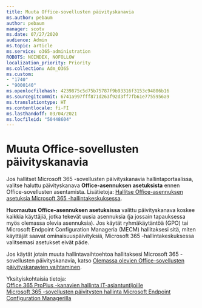 ```yaml
---
title: Muuta Office-sovellusten päivityskanavia
ms.author: pebaum
author: pebaum
manager: scotv
ms.date: 07/27/2020
audience: Admin
ms.topic: article
ms.service: o365-administration
ROBOTS: NOINDEX, NOFOLLOW
localization_priority: Priority
ms.collection: Adm_O365
ms.custom:
- "1740"
- "9000140"
ms.openlocfilehash: 4239875c5d75b75787f9b93316f3153c94806b16
ms.sourcegitcommit: 6741a997fff871d263f92d3ff7fb61e7755956a9
ms.translationtype: HT
ms.contentlocale: fi-FI
ms.lasthandoff: 03/04/2021
ms.locfileid: "50448604"
---
```

# <a name="change-update-channels-for-office-apps"></a>Muuta Office-sovellusten päivityskanavia

Jos hallitset Microsoft 365 -sovellusten päivityskanavia hallintaportaalissa, valitse haluttu päivityskanava **Office-asennuksen asetuksista**  ennen Office-sovellusten asentamista. Lisätietoja: [Hallitse Office-asennuksen asetuksia Microsoft 365 -hallintakeskuksessa](https://docs.microsoft.com/deployoffice/manage-software-download-settings-office-365).

**Huomautus** **Office-asennuksen asetuksissa**  valittu päivityskanava koskee kaikkia käyttäjiä, jotka tekevät uusia asennuksia (ja jossain tapauksessa myös olemassa olevia asennuksia). Jos käytät ryhmäkäytäntöä (GPO) tai Microsoft Endpoint Configuration Manageria (MECM) hallitaksesi sitä, miten käyttäjät saavat ominaisuuspäivityksiä, Microsoft 365 -hallintakeskuksessa valitsemasi asetukset eivät päde.

Jos käytät jotain muuta hallintavaihtoehtoa hallitaksesi Microsoft 365 -sovellusten päivityskanavia, katso [Olemassa olevien Office-sovellusten päivityskanavien vaihtaminen](https://support.microsoft.com/help/3185078/how-to-switch-from-semi-annual-channel-to-monthly-channel).

Yksityiskohtaisia tietoja:  
[Office 365 ProPlus -kanavien hallinta IT-asiantuntijoille](https://techcommunity.microsoft.com/t5/office-365-blog/how-to-manage-office-365-proplus-channels-for-it-pros/ba-p/795813)  
[Microsoft 365 -sovellusten päivitysten hallinta Microsoft Endpoint Configuration Managerilla](https://docs.microsoft.com/deployoffice/manage-microsoft-365-apps-updates-configuration-manager)
